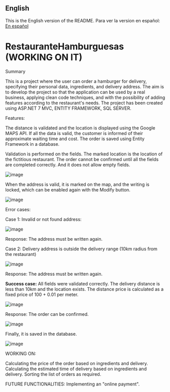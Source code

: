 ## English
This is the English version of the README. Para ver la version en español: [En español](README.es.MD)

# **__RestauranteHamburguesas (WORKING ON IT)__**


Summary

This is a project where the user can order a hamburger for delivery, specifying their personal data, ingredients, and delivery address. The aim is to develop the project so that the application can be used by a real business, applying clean code techniques, and with the possibility of adding features according to the restaurant's needs. The project has been created using ASP.NET 7 MVC, ENTITY FRAMEWORK, SQL SERVER.

Features:

The distance is validated and the location is displayed using the Google MAPS API.
If all the data is valid, the customer is informed of their approximate waiting time and cost.
The order is saved using Entity Framework in a database.

Validation is performed on the fields. The marked location is the location of the fictitious restaurant.
The order cannot be confirmed until all the fields are completed correctly. And it does not allow 
empty fields.


![image](https://user-images.githubusercontent.com/68035536/231653950-ee40ef89-07fb-404e-bdb5-6cb4b5ff6314.png)


When the address is valid, it is marked on the map, and the writing is locked, which can be enabled again with the Modify button.

![image](https://user-images.githubusercontent.com/68035536/231652468-998b5c32-6427-47f8-b470-706d573f6c74.png)


Error cases:

Case 1: Invalid or not found address:

![image](https://user-images.githubusercontent.com/68035536/231652765-6f9fe032-4954-4c7e-bdd4-8ddad5b60eb3.png)

Response: The address must be written again.

Case 2: Delivery address is outside the delivery range (10km radius from the restaurant)

![image](https://user-images.githubusercontent.com/68035536/231653773-043f98f0-71c4-4c8d-bb01-76e2d4c5364e.png)


Response: The address must be written again.

**Success case:**
All fields were validated correctly.
The delivery distance is less than 10km and the location exists.
The distance price is calculated as a fixed price of 100 + 0.01 per meter.

![image](https://user-images.githubusercontent.com/68035536/231654113-78c13393-86fc-4e06-a371-f5441a52eb49.png)

Response: The order can be confirmed.


![image](https://user-images.githubusercontent.com/68035536/231655324-9d4244be-0c83-464f-a3d6-dd8bfe33ffec.png)




Finally, it is saved in the database.

![image](https://user-images.githubusercontent.com/68035536/231655562-a1f9c531-2f70-4610-a387-43ee85151142.png)











WORKING ON:

Calculating the price of the order based on ingredients and delivery.
Calculating the estimated time of delivery based on ingredients and delivery.
Sorting the list of orders as required.

FUTURE FUNCTIONALITIES:
Implementing an "online payment".
